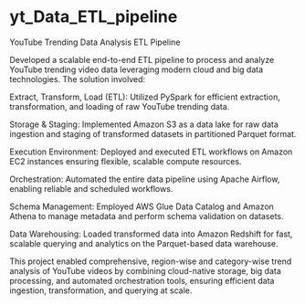 # yt_Data_ETL_pipeline
 
YouTube Trending Data Analysis ETL Pipeline

Developed a scalable end-to-end ETL pipeline to process and analyze YouTube trending video data leveraging modern cloud and big data technologies. The solution involved:

Extract, Transform, Load (ETL): Utilized PySpark for efficient extraction, transformation, and loading of raw YouTube trending data.

Storage & Staging: Implemented Amazon S3 as a data lake for raw data ingestion and staging of transformed datasets in partitioned Parquet format.

Execution Environment: Deployed and executed ETL workflows on Amazon EC2 instances ensuring flexible, scalable compute resources.

Orchestration: Automated the entire data pipeline using Apache Airflow, enabling reliable and scheduled workflows.

Schema Management: Employed AWS Glue Data Catalog and Amazon Athena to manage metadata and perform schema validation on datasets.

Data Warehousing: Loaded transformed data into Amazon Redshift for fast, scalable querying and analytics on the Parquet-based data warehouse.

This project enabled comprehensive, region-wise and category-wise trend analysis of YouTube videos by combining cloud-native storage, big data processing, and automated orchestration tools, ensuring efficient data ingestion, transformation, and querying at scale.

